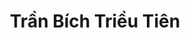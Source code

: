 ---
layout: album_gallery
resource: instagram
title: "Trần Bích Triều Tiên"
description: "Instagram albums of Trần Bích Triều Tiên</br>. Username: tienbabie_24"
active: gallery
images:
- image_path: /tienbabie_24/contset_2/1751577055696612_484788678_1799865530867764_7584064506195847072_n.jpg
  gallery-folder: /gallery/tienbabie_24/contset_2/
  gallery-name: contset_2
  gallery-date: April 2025
- image_path: /tienbabie_24/contset_3/1719066498947668_484513850_1799027627618221_3121505761270103731_n.jpg
  gallery-folder: /gallery/tienbabie_24/contset_3/
  gallery-name: contset_3
  gallery-date: April 2025
- image_path: /tienbabie_24/contset_4/1518629002324753_480745376_1782122759308708_7189326872232441773_n.jpg
  gallery-folder: /gallery/tienbabie_24/contset_4/
  gallery-name: contset_4
  gallery-date: April 2025
- image_path: /tienbabie_24/quandai/1511204589733861_480459647_1780736049447379_4823200241519918791_n.jpg
  gallery-folder: /gallery/tienbabie_24/quandai/
  gallery-name: quandai
  gallery-date: April 2025
- image_path: /tienbabie_24/quanngan/20250316_224227_484799351_18048815648465787_358964761671500440_n.jpg
  gallery-folder: /gallery/tienbabie_24/quanngan/
  gallery-name: quanngan
  gallery-date: April 2025
- image_path: /tienbabie_24/vaydai_1/20240404_181916_435295613_959301045853655_5425995152116713901_n.jpg
  gallery-folder: /gallery/tienbabie_24/vaydai_1/
  gallery-name: vaydai_1
  gallery-date: April 2025
- image_path: /tienbabie_24/vaydai_2/1656954705158848_482323962_1795667034620947_5903120694467007309_n.jpg
  gallery-folder: /gallery/tienbabie_24/vaydai_2/
  gallery-name: vaydai_2
  gallery-date: April 2025
- image_path: /tienbabie_24/VayNgan_1/20240612_174850_448209685_7632156316821139_4948729517360458484_n.jpg
  gallery-folder: /gallery/tienbabie_24/VayNgan_1/
  gallery-name: VayNgan_1
  gallery-date: April 2025
- image_path: /tienbabie_24/VayNgan_2/20240823_125444_456570285_872996784730659_3383319933845622638_n.jpg
  gallery-folder: /gallery/tienbabie_24/VayNgan_2/
  gallery-name: VayNgan_2
  gallery-date: April 2025
- image_path: /tienbabie_24/VayNgan_3/20240630_211030_449483328_800453388939161_8963789489864868626_n.jpg
  gallery-folder: /gallery/tienbabie_24/VayNgan_3/
  gallery-name: VayNgan_3
  gallery-date: April 2025
- image_path: /tienbabie_24/VayNgan_4/1721304365390548_484109728_1799181744269476_4447608065531895178_n.jpg
  gallery-folder: /gallery/tienbabie_24/VayNgan_4/
  gallery-name: VayNgan_4
  gallery-date: April 2025
- image_path: /tienbabie_24/VayNgan_somi/1610821473105505_481270091_1786177678903216_8644404791803097828_n.jpg
  gallery-folder: /gallery/tienbabie_24/VayNgan_somi/
  gallery-name: VayNgan_somi
  gallery-date: April 2025
---